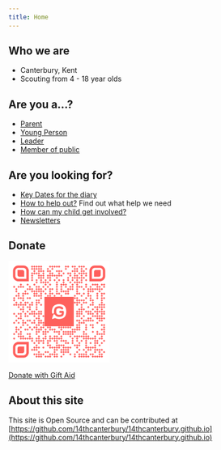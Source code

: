 ```yaml
---
title: Home
---
```


## Who we are

- Canterbury, Kent
- Scouting from 4 - 18 year olds

## Are you a...?

- [Parent](parents)
- [Young Person](yp) 
- [Leader](leaders)
- [Member of public](public)

## Are you looking for?

- [Key Dates for the diary](parents)
- [How to help out?](help) Find out what help we need
- [How can my child get involved?](join)
- [Newsletters](newsletters)

## Donate

<img src="dotnate-14th.png" width="200" height="200" />

[Donate with Gift Aid](https://www.givey.com/14thcanterburyscoutgroup)

## About this site

This site is Open Source and can be contributed at [https://github.com/14thcanterbury/14thcanterbury.github.io](https://github.com/14thcanterbury/14thcanterbury.github.io)

